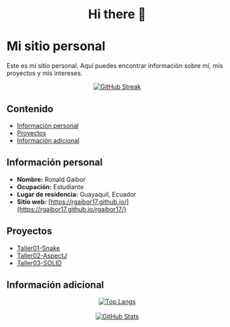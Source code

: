 <div align="center">
    <h1>Hi there 👋</h1>
</div>

# Mi sitio personal
Este es mi sitio personal. Aquí puedes encontrar información sobre mí, mis proyectos y mis intereses.

<div align="center">
  <a href="https://git.io/streak-stats">
    <img src="https://streak-stats.demolab.com/?user=rgaibor17&theme=merko" alt="GitHub Streak"/>
  </a>
</div>

## Contenido
* [Información personal](#información-personal)
* [Proyectos](#proyectos)
* [Información adicional](#información-adicional)
## Información personal
* **Nombre:** Ronald Gaibor
* **Ocupación:** Estudiante
* **Lugar de residencia:** Guayaquil, Ecuador
* **Sitio web:** [https://rgaibor17.github.io/](https://rgaibor17.github.io/rgaibor17/)
## Proyectos
* [Taller01-Snake](https://github.com/rgaibor17/Taller01-Snake)
* [Taller02-AspectJ](https://github.com/rgaibor17/Taller02-AspectJ)
* [Taller03-SOLID](https://github.com/jsbaidal/Taller03-SOLID)
## Información adicional
<div align="center">
  <a href="https://github.com/rgaibor17/github-readme-stats">
    <img src="https://github-readme-stats.vercel.app/api/top-langs/?username=rgaibor17&theme=merko&layout=donut" alt="Top Langs"/>
  </a>
</div>
</br>
<div align="center">
  <a href="https://github.com/rgaibor17/github-readme-stats">
    <img src="https://github-readme-stats.vercel.app/api?username=rgaibor17&theme=merko" alt="GitHub Stats"/>
  </a>
</div>

<!--
**rgaibor17/rgaibor17** is a ✨ _special_ ✨ repository because its `README.md` (this file) appears on your GitHub profile.

Here are some ideas to get you started:

- 🔭 I’m currently working on ...
- 🌱 I’m currently learning ...
- 👯 I’m looking to collaborate on ...
- 🤔 I’m looking for help with ...
- 💬 Ask me about ...
- 📫 How to reach me: ...
- 😄 Pronouns: ...
- ⚡ Fun fact: ...
-->
